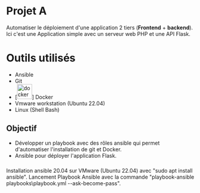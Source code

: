 # Projet A

Automatiser le déploiement d'une application 2 tiers (**Frontend** + **backend**).
Ici c'est une Application simple avec un serveur web PHP et une API Flask.


# Outils utilisés

 -   Ansible
 -   Git
 -   [<img src='https://cdn.jsdelivr.net/npm/simple-icons@3.0.1/icons/docker.svg' alt='docker' height='40'>] Docker
 -   Vmware workstation (Ubuntu 22.04)
 -   Linux (Shell Bash)

## Objectif

 - Développer un playbook avec des rôles ansible qui permet d'automatiser l'installation de git et Docker.
 - Ansible pour déployer l'application Flask.

###

Installation ansible 20.04 sur VMware (Ubuntu 22.04) avec "sudo apt install ansible".
Lancement Playbook Ansible avec la commande "playbook-ansible playbooks\playbook.yml --ask-become-pass".


